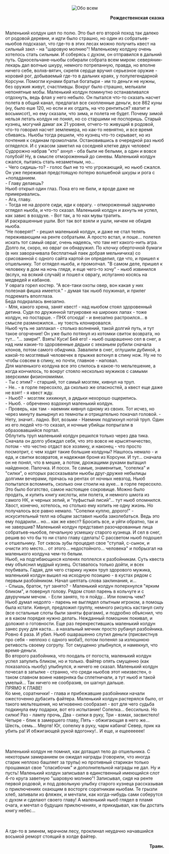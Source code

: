 &nbsp;
<p style='text-align: center'>
    <img src="/img/tit_about_all.gif" alt='Обо всем' />
</p>

<div align="right"><b>Рождественская сказка</b>
</div>

<p>
<br>Маленький колдун шел по полю. Это был его второй поход так далеко от родовой деревни, и идти было страшно, но один из собратьев-ньюбов подсказал, что где-то в этих лесах можно получить квест на сильный закл - на "шаровую молнию"! Маленькому колдуну очень хотелось стать сильным. И соберясь с духом, он отправился в дальний путь. 
Односельчане-ньюбы собирали собрата всем миром: северянин-лекарь дал волчью шкуру, немного потрепанную, правда, но вполне ничего себе, волхв-вятич, скрепя сердце вручил серьезное оружие - коровий рог, добываемый где-то в дальних краях, у полулегендарной Корсуни. Помогли кунами братья богатыри - им то деньги не нужны, без оружия живут, счастливцы. 
Вокруг было страшно, мелькали непонятные мобы. Маленький колдун поминутно останавливался отдохнуть, ведь флая у него небыло. Он пытался что-то сказать насчет полета в общий канал, предлагал все скопленные деньги, все 862 куны (ну, было еше 120, но если и их отдать, на что рентиться? хватит и восьмисот), но ему сказали, что зима, и полета не будет. Почему зимой нельзя летать колдун не понял, но со старшими не поспоришь. Старый кузнец, могучий дамаг аж 21 уровня, отчего-то живущий в родовой, что-то говорил насчет землемера, но как-то невнятно, и все время сбиваясь. Ньюбы тогда решили, что кузнец что-то скрывает, но из почтения к сединам промолчали. 
Остановившись в очередной раз ньюб огляделся. И с ужасом заметил на соседней клетке двух человек! Судорожно набрав "кто" ахнул - оба были не белыми, а один и вовсе голубой! Ну, в смысле отмороженный до синевы. Маленький колдун сжался, пытаясь стать незаметным, но... 
<br>- Чего сидишь-то? - голос был не то что угрожающий, но ньюб сжался. Он уже переживал предстоящую потерю волшебной шкуры и рога с +попаданием. 
<br>- Главу делаешь? 
<br>Ньюб открыл один глаз. Пока его не били, и вроде даже не примеривались. 
<br>- Ага, главу. 
<br>- Тогда не на дороге сиди, иди к оврагу. - отмороженный задумчиво оглядел ньюба, и что-то сказал. Маленький колдун и ахнуть не успел, как завис в воздухе. - Вот так, а то нах мувы тратить. 
<br>И раскрашенные ушли. Вот так вот взяли и ушли, ничем не обидив ньюба. 
<br>"Не поверят!" - решил маленький колдун, и даже не стал телять переживающим на ренте собратьям. А просто встал, и поше... полетел искать тот самый овраг, очень надеясь, что там нет какого-нить агра. 
<br>Долго ли, скоро, но овраг он обнаружил. По клочку оберточной бумаги (в них заворачивала бесплатный паек добрая мельничиха) со срисованной с одного сайта картой он определил, где что, и пришел к отшельнику. Тот оглядел ньюба, и промолчал. 
"В самом деле, пришел к человеку в дом на ночь глядя, и еще чего-то хочу" - ньюб извинился (вслух, на всякий случай) и пошел к оврагу, испуганно косясь на медведей и кабанов. 
<br>У оврага горел костер. "А все-таки охоты овер, вон какая у них полезная фишка имеется." - думая так ньюб поужинал, и прилег подремать вполглаза. 
<br>Беда подкралась внезапно. 
<br>- Мля, какого хрена, занят квест! - над ньюбом стоял здоровенный детина. Судя по дружинной татуировке на широких лапах - тоже колдун, но постарше. - ПНХ отсюда! - и внезапно растроился... в смысле размножился... ну тоесть клонировался. 
<br>Ньюб чуть не заплакал - столько волнений, такой долгий путь, и тут такое огорчение! Он уже было потянул из котомки свиток возврата, но тут... 
"... замри!". Взять! Куси! Бей его! - ньюб ошарашенно сел в снег, а над ним какие-то здоровенные дядьки с хеканьем рубили сначала клонов, потом самого обидчика. Завалили в снег, оглушили дубиной, а какой-то мозглявый человечек в прыжке воткнул в спину нож. Ну не то чтобы совсем в спину, но почти, главное - наповал. 
<br>Для маленького колдуна все это слилось в какое-то мельтешение, а когда кончилось, то вокруг стояло несколько мужиков с самыми зверскими физиономиями. 
<br>- Ты с этим? - старший, тот самый мозгляк, кивнул на труп. 
<br>- Не.. - в горле пересохло, да сколько же опасностей, а квест еще даже не взят! - я квест жду. 
<br>- Ньюб? - мозгляк хихикнул, а дядьки нехорошо ощерились. 
<br>- Ньюб. - обреченно вздохнул маленький колдун. 
<br>- Проверь, как там - наемник кивнул одному из своих. Тот исчез, но через минуту вынырнул из темноты и отрицательно покачал головой. - Нету, значит.. ладно. Вот, возьми - Наемник подпихнул ногой труп. Один из его людей что-то сказал, и ночные убийцы попрыгали в образовавшийся портал. 
<br>Облутить труп маленький колдун решился только через два тика. Сначала он долго убеждал себя, что это вовсе не крысятничество, потом - что честно отдаст все хозяину, и наконец - что просто посмотрит, с чем ходят такие большие колдуны? 
Нашлось немало - и еда, и свитки возвратов, и надежная броня из Корсуни. И тут... сначала он не понял, что в мешке, а потом, дрожащими руками вытащил найденное. 
Палочка. И посох. Те самые, знаменитые, "сопелка" и "силки", о которых рассказывали ньюбы друг-дружке небылицы долгими вечерами, прячась на рентах от ночных невзгод. Ньюб попытался вспомнить, сколько они стоили на ауке... в горле пересохло. Это было богатство, самое настоящее сокровище. Можно было продать, и купить книгу кислоты, или полета, и немного шмота из самого НК, и черных зелий, и "пуфыстый лисий"... тут ньюб опомнился. Хвост, конечно, хотелось, но столько ему копить не одну жизнь. Но получалось все равно немало. 
"Сопелки куплю, дорого!" - искусительный телл на общем заставил ньюба заколебаться. Ведь это ему подарили... но... как же квест? Бросить все, и уйти обратно, так и не завершив? Маленький колдун представил разочарованные лица собратьев-ньюбов, печальную усмешку старого кузнеца. И сел в снег, решив во что бы то ни стало главу сделать! 
С рассветом ньюб подошел к отшельнику. Тот сквозь зубы процедил свое "ступай, с-сынок, и очисти это место... от этого... недостойного... человека" и побрызгал на маленького колдуна чем-то белым. 
<br>Ньюб, на подгибающихся коленях поплелся к разбойникам. Суть квеста ему объяснил мудрый кузнец. Оставалось только дойти, и всех поубивать. Гадая, для чего старику нужен труп здорового мужика, маленький колдун вышел на исходную позицию - в кустах рядом с первым разбойником. Начал шептать слова заклинания, и... 
<br>- Слышь, браток, тут занято? - Маленький колдун поперхнулся "ярким бликом", и повернул голову. Рядом стоял парень в кольчуге и с двуручным мечом. - Если занято, то я пойду... Или помочь чем? 
<br>Ньюб думал недолго - парень не выглядел опытным игроком, а помощь была кстати. Кивнул, предложил группу, немного рисуясь кастанул силу (все остальные слоты были заняты фрагами), и подробно объяснил, что и в каком порядке нужно делать. Нежданный помошник покивал, и доложил о готовности. 
Еще раз перекрестившись маленький колдун занес руку для каста... а нахальный мечник просто рубанул разбойника. Ровно 4 раза. И убил. 
Ньюб ошарашенно слутил деньги (присвистнув про себя - неплохо с одного моба!), потом попенял за излюшнюю ретивость своему согрупу. Тот смущенно улыбнулся, и намекнул, что время-деньги. 
<br>Во второго разбойника, что поодаль от погоста, маленький колдун успел запулить бликом, но и только. Файтер опять смущенно (как показалось ньюбу) улыбнулся, и ничего не сказал. Маленький колдун почесал в затылке - странно, что среди ньюбов этот неизвестен, о таком славном воине наверняка бы сплетничали, а тут ньюб и такой умелый... Так ничего не сообразив, он шагнул дальше. 
<br>ПРЯМО К ГЛАВЕ! 
<br>Ко мне, соратнички! - глава и прибежавшие разбойники начали ожесточенно дубасить файтера. Маленький колдун растерялся было, от такого мельтешения, но мгновенно сообразил - вот для чего судьба подкинула ему подарки, вот его испытание! 
Сопелка... бессильна. Но силки! Раз - лампу прочь, Два - силки в руку, Три - взмах, засвистело! Четыре - блик в замершего главу, Пять - обжигающая в него же... Шесть, семь... Мертв! Юг, сопелку в руку, чарм кабана! Север, прик ка убить ра! И обжигающей рукой вдогонку!.. И еще, и ещеееееее! 

<br><br>Маленький колдун не помнил, как дотащил тело до отшельника. С некоторым замиранием он ожидал награды (говорили, что иногда старик неплохо башляет за трупы) но противный старикан только прошамкал свое "спасибочик" и дополнительной награды не дал. 
Ну и пусть! Маленький колдун записывал в единственный имеющийся слот 4-го круга заветную "шаровую молнию"! Записывал, сидя на ренте первой родовой, и под довольную улыбку старого кузнеца рассказывая о приключениях охающим в восторге соратникам ньюбам. Те грызли хлеб, запивали из фляжек, и мечтали, как когда-нибудь сами соберутся с духом и сделают своего главу! А маленький ньюб глядел в пламя очага, и мечтал о будущих приключениях, и прикидывал, как бы достать книгу небес... 

<br><br>А где-то в зимнем, мрачном лесу, проклинал неудачно начавшийся восьмой реморт стоящий в холде файтер.

</p>

<div align="right"><b>Траян.</b></div>

